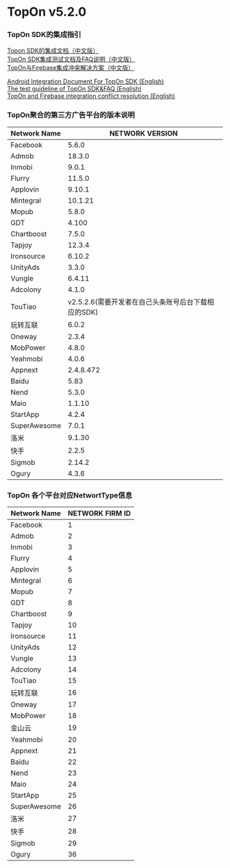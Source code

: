 # TopOn v5.2.0

<h3>TopOn SDK的集成指引</h3>

[Topon SDK的集成文档（中文版）](zh/Android_TopOn_SDK_集成文档.md)<br>
[TopOn SDK集成测试文档及FAQ说明（中文版）](zh/TopOnSDK集成测试及FAQ说明.md)<br>
[TopOn与Firebase集成冲突解决方案（中文版）](zh/TopOn与Firebase集成冲突解决方案.md)

[Android Integration Document For TopOn SDK (English)](en/Android_Integration_Document_For_TopOn_SDK.md)<br>
[The test guideline of TopOn SDK&FAQ (English)](en/The_test_guideline_of_TopOn_SDK&FAQ.md)<br>
[TopOn and Firebase integration conflict resolution (English)](en/TopOn_and_Firebase_integration_conflict_resolution.md)


<h3>TopOn聚合的第三方广告平台的版本说明</h3>

| Network Name| NETWORK VERSION|
|---|---|
|Facebook | 5.6.0|
|Admob | 18.3.0 |
|Inmobi | 9.0.1 | 
|Flurry| 11.5.0 | 
|Applovin| 9.10.1 | 
|Mintegral | 10.1.21 |
|Mopub | 5.8.0 |
|GDT | 4.100|
|Chartboost | 7.5.0| 
|Tapjoy | 12.3.4 |
|Ironsource | 6.10.2|
|UnityAds | 3.3.0 |
|Vungle | 6.4.11 | 
|Adcolony | 4.1.0 | 
|TouTiao|v2.5.2.6(需要开发者在自己头条账号后台下载相应的SDK)|
|玩转互联 | 6.0.2  |
|Oneway|2.3.4|
|MobPower | 4.8.0 |
|Yeahmobi|4.0.6 |
|Appnext|2.4.8.472|
|Baidu|5.83 |
|Nend|5.3.0 |
|Maio|1.1.10 |
|StartApp|4.2.4|
|SuperAwesome|7.0.1|
|洛米|9.1.30|
|快手|2.2.5|
|Sigmob|2.14.2|
|Ogury|4.3.6|

<h3>TopOn 各个平台对应NetwortType信息</h3>

| Network Name| NETWORK FIRM ID|
|---|---|
|Facebook | 1 |
|Admob | 2 |
|Inmobi | 3 | 
|Flurry| 4 | 
|Applovin| 5 | 
|Mintegral | 6 |
|Mopub | 7 |
|GDT | 8|
|Chartboost | 9| 
|Tapjoy | 10 |
|Ironsource | 11|
|UnityAds | 12 |
|Vungle | 13 | 
|Adcolony | 14 | 
|TouTiao|15|
|玩转互联 | 16 |
|Oneway|17|
|MobPower | 18 |
|金山云 | 19 |
|Yeahmobi|20|
|Appnext|21|
|Baidu|22|
|Nend|23|
|Maio|24|
|StartApp |25|
|SuperAwesome |26|
|洛米|27|
|快手|28|
|Sigmob |29|
|Ogury |36|


